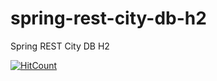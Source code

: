 # spring-rest-city-db-h2
Spring REST City DB H2

[![HitCount](http://hits.dwyl.io/teamtact/https://github.com/teamtact/spring-rest-city-db-h2.svg)](http://hits.dwyl.io/teamtact/https://github.com/teamtact/spring-rest-city-db-h2)
